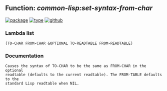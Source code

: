 ## Function: ***common-lisp:set-syntax-from-char***
[![package](https://img.shields.io/badge/Package-COMMON--LISP-5f9ea0.svg?style=social&colorA=999999)](../) [![type](https://img.shields.io/badge/Type-Function-5f9ea0.svg?style=social&colorA=999999)](../#function) [![github](https://img.shields.io/badge/GitHub-View_the_source-5f9ea0.svg?style=social&colorA=999999&logo=github)](https://github.com/sbcl/sbcl/blob/master/src/code/reader.lisp/) 
### Lambda list
```
(TO-CHAR FROM-CHAR &OPTIONAL TO-READTABLE FROM-READTABLE)
```
### Documentation
```
Causes the syntax of TO-CHAR to be the same as FROM-CHAR in the optional
readtable (defaults to the current readtable). The FROM-TABLE defaults to the
standard Lisp readtable when NIL.
```
